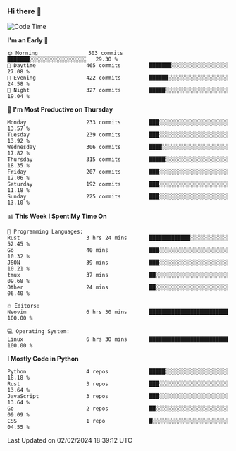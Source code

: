 ### Hi there 👋
<!--START_SECTION:waka-->
![Code Time](http://img.shields.io/badge/Code%20Time-231%20hrs%2025%20mins-blue)

**I'm an Early 🐤** 

```text
🌞 Morning                503 commits         ███████░░░░░░░░░░░░░░░░░░   29.30 % 
🌆 Daytime                465 commits         ███████░░░░░░░░░░░░░░░░░░   27.08 % 
🌃 Evening                422 commits         ██████░░░░░░░░░░░░░░░░░░░   24.58 % 
🌙 Night                  327 commits         █████░░░░░░░░░░░░░░░░░░░░   19.04 % 
```
📅 **I'm Most Productive on Thursday** 

```text
Monday                   233 commits         ███░░░░░░░░░░░░░░░░░░░░░░   13.57 % 
Tuesday                  239 commits         ███░░░░░░░░░░░░░░░░░░░░░░   13.92 % 
Wednesday                306 commits         ████░░░░░░░░░░░░░░░░░░░░░   17.82 % 
Thursday                 315 commits         █████░░░░░░░░░░░░░░░░░░░░   18.35 % 
Friday                   207 commits         ███░░░░░░░░░░░░░░░░░░░░░░   12.06 % 
Saturday                 192 commits         ███░░░░░░░░░░░░░░░░░░░░░░   11.18 % 
Sunday                   225 commits         ███░░░░░░░░░░░░░░░░░░░░░░   13.10 % 
```


📊 **This Week I Spent My Time On** 

```text
💬 Programming Languages: 
Rust                     3 hrs 24 mins       █████████████░░░░░░░░░░░░   52.45 % 
Go                       40 mins             ███░░░░░░░░░░░░░░░░░░░░░░   10.32 % 
JSON                     39 mins             ███░░░░░░░░░░░░░░░░░░░░░░   10.21 % 
tmux                     37 mins             ██░░░░░░░░░░░░░░░░░░░░░░░   09.68 % 
Other                    24 mins             ██░░░░░░░░░░░░░░░░░░░░░░░   06.40 % 

🔥 Editors: 
Neovim                   6 hrs 30 mins       █████████████████████████   100.00 % 

💻 Operating System: 
Linux                    6 hrs 30 mins       █████████████████████████   100.00 % 
```

**I Mostly Code in Python** 

```text
Python                   4 repos             █████░░░░░░░░░░░░░░░░░░░░   18.18 % 
Rust                     3 repos             ███░░░░░░░░░░░░░░░░░░░░░░   13.64 % 
JavaScript               3 repos             ███░░░░░░░░░░░░░░░░░░░░░░   13.64 % 
Go                       2 repos             ██░░░░░░░░░░░░░░░░░░░░░░░   09.09 % 
CSS                      1 repo              █░░░░░░░░░░░░░░░░░░░░░░░░   04.55 % 
```




 Last Updated on 02/02/2024 18:39:12 UTC
<!--END_SECTION:waka-->

<!--
**YoganshSharma/YoganshSharma** is a ✨ _special_ ✨ repository because its `README.md` (this file) appears on your GitHub profile.

Here are some ideas to get you started:

- 🔭 I’m currently working on ...
- 🌱 I’m currently learning ...
- 👯 I’m looking to collaborate on ...
- 🤔 I’m looking for help with ...
- 💬 Ask me about ...
- 📫 How to reach me: ...
- 😄 Pronouns: ...
- ⚡ Fun fact: ...
-->
